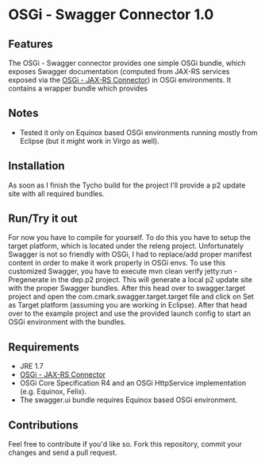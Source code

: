 # OSGi - Swagger Connector 1.0

## Features
The OSGi - Swagger connector provides one simple OSGi bundle, which exposes Swagger documentation (computed from JAX-RS services exposed via the [OSGi - JAX-RS Connector](https://github.com/hstaudacher/osgi-jax-rs-connector/)) in OSGi environments.
It contains a wrapper bundle which provides 

## Notes
 * Tested it only on Equinox based OSGi environments running mostly from Eclipse (but it might work in Virgo as well).

## Installation
As soon as I finish the Tycho build for the project I'll provide a p2 update site with all required bundles. 

## Run/Try it out
For now you have to compile for yourself. To do this you have to setup the target platform, which is located under the releng project.
Unfortunately Swagger is not so friendly with OSGi, I had to replace/add proper manifest content in order to make it work properly in OSGi envs.
To use this customized Swagger, you have to execute mvn clean verify jetty:run -Pregenerate in the dep.p2 project. 
This will generate a local p2 update site with the proper Swagger bundles.
After this head over to swagger.target project and open the com.cmark.swagger.target.target file and click on Set as Target platform (assuming you are working in Eclipse).
After that head over to the example project and use the provided launch config to start an OSGi environment with the bundles.

## Requirements
 * JRE 1.7
 * [OSGi - JAX-RS Connector](https://github.com/hstaudacher/osgi-jax-rs-connector/)
 * OSGi Core Specification R4 and an OSGi HttpService implementation (e.g. Equinox, Felix).
 * The swagger.ui bundle requires Equinox based OSGi environment.

## Contributions
Feel free to contribute if you'd like so.
Fork this repository, commit your changes and send a pull request.



